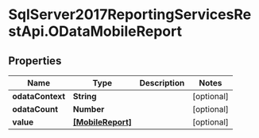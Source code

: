 # SqlServer2017ReportingServicesRestApi.ODataMobileReport

## Properties
Name | Type | Description | Notes
------------ | ------------- | ------------- | -------------
**odataContext** | **String** |  | [optional] 
**odataCount** | **Number** |  | [optional] 
**value** | [**[MobileReport]**](MobileReport.md) |  | [optional] 


